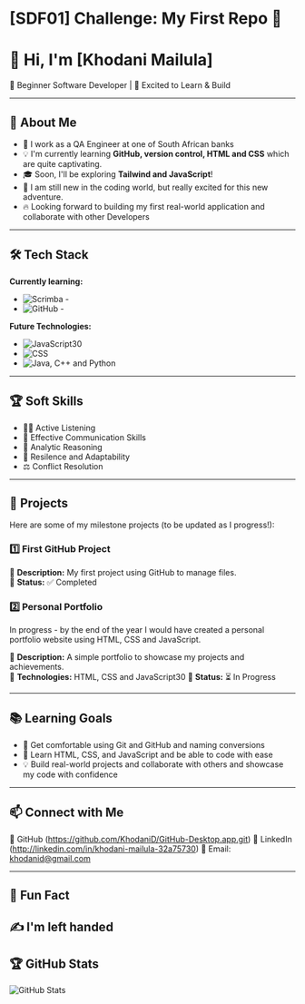 # [SDF01] Challenge: My First Repo 🚀

# 👋 Hi, I'm [Khodani Mailula]

🌱 Beginner Software Developer | 🚀 Excited to Learn & Build

---

## 🎯 About Me

- 💼 I work as a QA Engineer at one of South African banks
- 💡 I'm currently learning **GitHub, version control, HTML and CSS** which are quite captivating.
- 🎓 Soon, I'll be exploring **Tailwind and JavaScript**!
- 🤖 I am still new in the coding world, but really excited for this new adventure.
- 🔥 Looking forward to building my first real-world application and collaborate with other Developers

---

## 🛠️ Tech Stack

**Currently learning:**

- ![Scrimba - ](https://img.shields.io/badge/-Scrimba-181717?style=flat-circle&logo=scrimba)
- ![GitHub - ](https://img.shields.io/badge/-GitHub-181717?style=flat-circle&logo=github)

**Future Technologies:**

- ![JavaScript30](https://img.shields.io/badge/-JavaScript30-181717?style=flat-circle&logo=JavaScript30)
- ![CSS](https://img.shields.io/badge/-CSS-black?style=flat-circle&logo=css)
- ![Java, C++ and Python](https://img.shields.io/badge/-Java,C++and%20Python-181717?style=flat-circle&logo=Java,C++and%20Python)

---

## 🏆 Soft Skills

- 👂🏾 Active Listening
- 📢 Effective Communication Skills
- 🎯 Analytic Reasoning
- 🚀 Resilence and Adaptability
- ⚖️ Conflict Resolution

---

## 📌 Projects

Here are some of my milestone projects (to be updated as I progress!):

### **1️⃣ First GitHub Project**

🔹 **Description:** My first project using GitHub to manage files.  
🔹 **Status:** ✅ Completed

### **2️⃣ Personal Portfolio**
In progress - by the end of the year I would have created a personal portfolio website using HTML, CSS and JavaScript.

🔹 **Description:** A simple portfolio to showcase my projects and achievements.  
🔹 **Technologies:** HTML, CSS and JavaScript30
🔹 **Status:** ⏳ In Progress

---

## 📚 Learning Goals

- 🚀 Get comfortable using Git and GitHub and naming conversions
- 🎨 Learn HTML, CSS, and JavaScript and be able to code with ease
- 💡 Build real-world projects and collaborate with others and showcase my code with confidence

---

## 📫 Connect with Me

🐙 GitHub (https://github.com/KhodaniD/GitHub-Desktop.app.git) 
🔗 LinkedIn (http://linkedin.com/in/khodani-mailula-32a75730) 
📧 Email: [khodanid@gmail.com](mailto:khodanid@gmail.com)

---

## 🚀 Fun Fact

✍️ I'm left handed
---

## 🏆 GitHub Stats

![GitHub Stats](https://github-readme-stats.vercel.app/api?username=KhodaniD&show_icons=true&theme=radical)